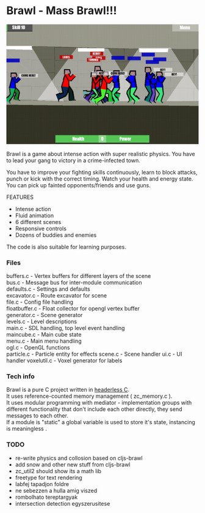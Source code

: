 # Brawl - Mass Brawl!!!

![Brawl](brawl.png)

Brawl is a game about intense action with super realistic physics. You have to lead your gang to victory in a crime-infected town.

You have to improve your fighting skills continuously, learn to block attacks, punch or kick with the correct timing. Watch your health and energy state. You can pick up fainted opponents/friends and use guns.

FEATURES

- Intense action  
- Fluid animation  
- 6 different scenes  
- Responsive controls  
- Dozens of buddies and enemies  

The code is also suitable for learning purposes.

### Files

buffers.c - Vertex buffers for different layers of the scene  
bus.c - Message bus for inter-module communication  
defaults.c - Settings and defaults   
excavator.c - Route excavator for scene  
file.c - Config file handling  
floatbuffer.c - Float  collector for opengl vertex buffer  
generator.c - Scene generator  
levels.c - Level descriptions  
main.c - SDL handling, top level event handling  
maincube.c - Main cube state  
menu.c - Main menu handling  
ogl.c - OpenGL functions  
particle.c - Particle entity for effects
scene.c - Scene handler
ui.c - UI handler
voxelutil.c - Voxel generator for labels

### Tech info

Brawl is a pure C project written in [headerless C](https://github.com/milgra/headerlessc).  
It uses reference-counted memory management ( zc_memory.c ).  
It uses modular programming with mediator - implementation groups with different functionality that don't include each other directly, they send messages to each other.  
If a module is "static" a global variable is used to store it's state, instancing is meaningless .  

### TODO

- re-write physics and collosion based on cljs-brawl  
- add snow and other new stuff from cljs-brawl  
- zc_util2 should show its a math lib 
- freetype for text rendering  
- labfej tapadjon foldre  
- ne sebezzen a hulla amig viszed  
- rombolhato tereptargyak  
- intersection detection egyszerusitese  
